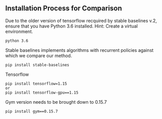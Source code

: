 ## Installation Process for Comparison
Due to the older version of tensorflow recquired by stable baselines v.2, 
ensure that you have Python 3.6 installed. Hint: Create a virtual environment.
```
python 3.6
```
Stable baselines implements algorithms with recurrent policies against which we compare our method.
```
pip install stable-baselines
```
Tensorflow
```
pip install tensorflow=1.15
or
pip install tensorflow-gpu==1.15 
```
Gym version needs to be brought down to 0.15.7
```
pip install gym==0.15.7
```